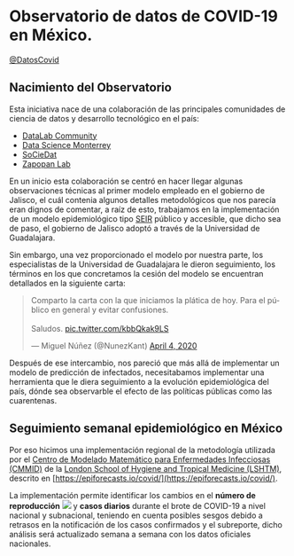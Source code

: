 # Observatorio de datos de COVID-19 en México.
[@DatosCovid](https://twitter.com/datoscovid)

## Nacimiento del Observatorio

Esta iniciativa nace de una colaboración de las principales comunidades de ciencia de datos y desarrollo tecnológico en el país:
- [DataLab Community](https://www.facebook.com/datalabmx/)
- [Data Science Monterrey](https://www.facebook.com/groups/469523539899326/)
- [SoCieDat](https://www.facebook.com/sociedat/)
- [Zapopan Lab](https://www.facebook.com/zapopanlab/)

En un inicio esta colaboración se centró en hacer llegar algunas observaciones técnicas al primer modelo empleado en el gobierno de Jalisco, el cuál contenia algunos detalles metodológicos que nos parecía eran dignos de comentar, a raíz de esto, trabajamos en la implementación de un modelo epidemiológico tipo [SEIR](https://colab.research.google.com/drive/1Sn2bxaEQOsaOKFTKchtz7rjWO1ZAGjR9#scrollTo=dvhCYYvTDqAB) público y accesible, que dicho sea de paso, el gobierno de Jalisco adoptó a través de la Universidad de Guadalajara.

Sin embargo, una vez proporcionado el modelo por nuestra parte, los especialistas de la Universidad de Guadalajara le dieron seguimiento, los términos en los que concretamos la cesión del modelo se encuentran detallados en la siguiente carta:

<blockquote class="twitter-tweet"><p lang="es" dir="ltr">Comparto la carta con la que iniciamos la plática de hoy. Para el público en general y evitar confusiones.<br><br>Saludos. <a href="https://t.co/kbbQkak9LS">pic.twitter.com/kbbQkak9LS</a></p>&mdash; Miguel Núñez (@NunezKant) <a href="https://twitter.com/NunezKant/status/1246326695654756353?ref_src=twsrc%5Etfw">April 4, 2020</a></blockquote> 

Después de ese intercambio, nos pareció que más allá de implementar un modelo de predicción de infectados, necesitabamos implementar una herramienta que le diera seguimiento a la evolución epidemiológica del país, dónde sea observarble el efecto de las políticas públicas como las cuarentenas.

## Seguimiento semanal epidemiológico en México

Por eso hicimos una implementación regional de la metodología utilizada por el [Centro de Modelado Matemático para Enfermedades Infecciosas (CMMID)](https://cmmid.github.io/) de la [London School of Hygiene and Tropical Medicine (LSHTM)](https://www.lshtm.ac.uk/), descrito en [https://epiforecasts.io/covid/](https://epiforecasts.io/covid/).

La implementación permite identificar los cambios en el **número de reproducción** <img src="https://render.githubusercontent.com/render/math?math=(R_e(t))"> y **casos diarios** durante el brote de COVID-19 a nivel nacional y subnacional, teniendo en cuenta posibles sesgos debido a retrasos en la notificación de los casos confirmados y el subreporte, dicho análisis será actualizado semana a semana con los datos oficiales nacionales.
